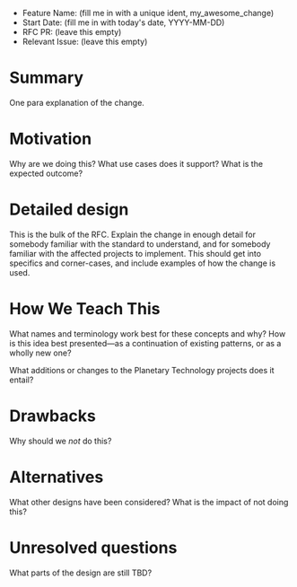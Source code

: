 - Feature Name: (fill me in with a unique ident, my_awesome_change)
- Start Date: (fill me in with today's date, YYYY-MM-DD)
- RFC PR: (leave this empty)
- Relevant Issue: (leave this empty)

# Summary
[summary]: #summary

One para explanation of the change.

# Motivation
[motivation]: #motivation

Why are we doing this? What use cases does it support? What is the expected outcome?

# Detailed design
[design]: #detailed-design

This is the bulk of the RFC. Explain the change in enough detail for somebody familiar
with the standard to understand, and for somebody familiar with the affected projects to implement.
This should get into specifics and corner-cases, and include examples of how the change is used.

# How We Teach This
[how-we-teach-this]: #how-we-teach-this

What names and terminology work best for these concepts and why? 
How is this idea best presented—as a continuation of existing patterns, or as a wholly new one?

What additions or changes to the Planetary Technology projects does it entail?

# Drawbacks
[drawbacks]: #drawbacks

Why should we *not* do this?

# Alternatives
[alternatives]: #alternatives

What other designs have been considered? What is the impact of not doing this?

# Unresolved questions
[unresolved]: #unresolved-questions

What parts of the design are still TBD?
